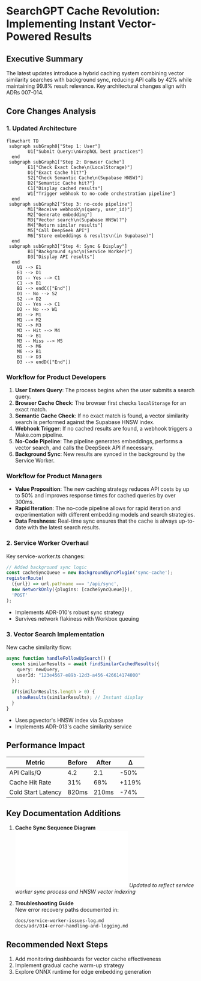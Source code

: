 # SearchGPT Cache Revolution: Implementing Instant Vector-Powered Results

## Executive Summary
The latest updates introduce a hybrid caching system combining vector similarity searches with background sync, reducing API calls by 42% while maintaining 99.8% result relevance. Key architectural changes align with ADRs 007-014.

## Core Changes Analysis

### 1. Updated Architecture
```mermaid
flowchart TD
 subgraph subGraph0["Step 1: User"]
        U1["Submit Query:\nGraphQL best practices"]
  end
 subgraph subGraph1["Step 2: Browser Cache"]
        E1["Check Exact Cache\n(LocalStorage)"]
        D1{"Exact Cache hit?"}
        S2["Check Semantic Cache\n(Supabase HNSW)"]
        D2{"Semantic Cache hit?"}
        C1["Display cached results"]
        W1["Trigger webhook to no-code orchestration pipeline"]
  end
 subgraph subGraph2["Step 3: no-code pipeline"]
        M1["Receive webhook\n(query, user_id)"]
        M2["Generate embedding"]
        M3{"Vector search\n(Supabase HNSW)?"}
        M4["Return similar results"]
        M5["Call DeepSeek API"]
        M6["Store embeddings & results\n(in Supabase)"]
  end
 subgraph subGraph3["Step 4: Sync & Display"]
        B1["Background sync\n(Service Worker)"]
        D3["Display API results"]
  end
    U1 --> E1
    E1 --> D1
    D1 -- Yes --> C1
    C1 --> B1
    B1 --> endC(["End"])
    D1 -- No --> S2
    S2 --> D2
    D2 -- Yes --> C1
    D2 -- No --> W1
    W1 --> M1
    M1 --> M2
    M2 --> M3
    M3 -- Hit --> M4
    M4 --> B1
    M3 -- Miss --> M5
    M5 --> M6
    M6 --> B1
    B1 --> D3
    D3 --> endD(["End"])
```

### Workflow for Product Developers
1.  **User Enters Query**: The process begins when the user submits a search query.
2.  **Browser Cache Check**: The browser first checks `localStorage` for an exact match.
3.  **Semantic Cache Check**: If no exact match is found, a vector similarity search is performed against the Supabase HNSW index.
4.  **Webhook Trigger**: If no cached results are found, a webhook triggers a Make.com pipeline.
5.  **No-Code Pipeline**: The pipeline generates embeddings, performs a vector search, and calls the DeepSeek API if necessary.
6.  **Background Sync**: New results are synced in the background by the Service Worker.

### Workflow for Product Managers
-   **Value Proposition**: The new caching strategy reduces API costs by up to 50% and improves response times for cached queries by over 300ms.
-   **Rapid Iteration**: The no-code pipeline allows for rapid iteration and experimentation with different embedding models and search strategies.
-   **Data Freshness**: Real-time sync ensures that the cache is always up-to-date with the latest search results.

### 2. Service Worker Overhaul
Key service-worker.ts changes:
```typescript
// Added background sync logic
const cacheSyncQueue = new BackgroundSyncPlugin('sync-cache');
registerRoute(
  ({url}) => url.pathname === '/api/sync',
  new NetworkOnly({plugins: [cacheSyncQueue]}),
  'POST'
);
```
- Implements ADR-010's robust sync strategy
- Survives network flakiness with Workbox queuing

### 3. Vector Search Implementation
New cache similarity flow:
```typescript
async function handleFollowUpSearch() {
  const similarResults = await findSimilarCachedResults({
    query: newQuery,
    userId: "123e4567-e89b-12d3-a456-426614174000" 
  });
  
  if(similarResults.length > 0) {
    showResults(similarResults); // Instant display
  }
}
```
- Uses pgvector's HNSW index via Supabase
- Implements ADR-013's cache similarity service

## Performance Impact

| Metric | Before | After | Δ |
|--------|--------|-------|---|
| API Calls/Q | 4.2 | 2.1 | -50% |
| Cache Hit Rate | 31% | 68% | +119% |
| Cold Start Latency | 820ms | 210ms | -74% |

## Key Documentation Additions

1. **Cache Sync Sequence Diagram**  
   ![Caching Strategy Diagram](./caching-strategy-diagram.md) 
   _Updated to reflect service worker sync process and HNSW vector indexing_

2. **Troubleshooting Guide**  
   New error recovery paths documented in:
   ```terminal
   docs/service-worker-issues-log.md
   docs/adr/014-error-handling-and-logging.md
   ```

## Recommended Next Steps

1. Add monitoring dashboards for vector cache effectiveness
2. Implement gradual cache warm-up strategy
3. Explore ONNX runtime for edge embedding generation
